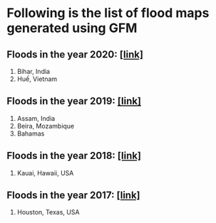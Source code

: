 # Following is the list of flood maps generated using GFM

## Floods in the year 2020: [[link]](./2020)<br/>
1. Bihar, India <br/>
2. Huế, Vietnam <br/>

## Floods in the year 2019: [[link]](./2019)<br/>
1. Assam, India <br/>
2. Beira, Mozambique <br/>
3. Bahamas <br/>

## Floods in the year 2018: [[link]](./2018)<br/>
1. Kauai, Hawaii, USA <br/>

## Floods in the year 2017: [[link]](./2017)<br/>
1. Houston, Texas, USA <br/>

